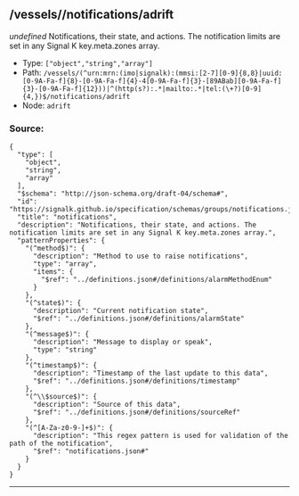## /vessels/<RegExp>/notifications/adrift

*undefined*
Notifications, their state, and actions. The notification limits are set in any Signal K key.meta.zones array.

* Type: `["object","string","array"]`
* Path: `/vessels/(^urn:mrn:(imo|signalk):(mmsi:[2-7][0-9]{8,8}|uuid:[0-9A-Fa-f]{8}-[0-9A-Fa-f]{4}-4[0-9A-Fa-f]{3}-[89ABab][0-9A-Fa-f]{3}-[0-9A-Fa-f]{12}))|^(http(s?):.*|mailto:.*|tel:(\+?)[0-9]{4,})$/notifications/adrift`
* Node: `adrift`

### Source:
```
{
  "type": [
    "object",
    "string",
    "array"
  ],
  "$schema": "http://json-schema.org/draft-04/schema#",
  "id": "https://signalk.github.io/specification/schemas/groups/notifications.json#",
  "title": "notifications",
  "description": "Notifications, their state, and actions. The notification limits are set in any Signal K key.meta.zones array.",
  "patternProperties": {
    "(^method$)": {
      "description": "Method to use to raise notifications",
      "type": "array",
      "items": {
        "$ref": "../definitions.json#/definitions/alarmMethodEnum"
      }
    },
    "(^state$)": {
      "description": "Current notification state",
      "$ref": "../definitions.json#/definitions/alarmState"
    },
    "(^message$)": {
      "description": "Message to display or speak",
      "type": "string"
    },
    "(^timestamp$)": {
      "description": "Timestamp of the last update to this data",
      "$ref": "../definitions.json#/definitions/timestamp"
    },
    "(^\\$source$)": {
      "description": "Source of this data",
      "$ref": "../definitions.json#/definitions/sourceRef"
    },
    "(^[A-Za-z0-9-]+$)": {
      "description": "This regex pattern is used for validation of the path of the notification",
      "$ref": "notifications.json#"
    }
  }
}
```

---
